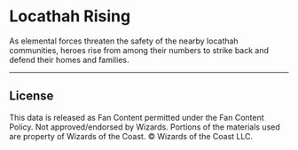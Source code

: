 # Locathah Rising

As elemental forces threaten the safety of the nearby locathah communities, heroes rise from among their numbers to strike back and defend their homes and families.

---

## License

This data is released as Fan Content permitted under the Fan Content Policy. Not approved/endorsed by Wizards. Portions of the materials used are property of Wizards of the Coast. © Wizards of the Coast LLC.
